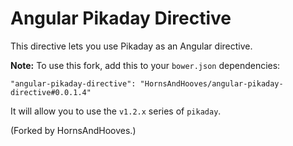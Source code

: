 # Angular Pikaday Directive

This directive lets you use Pikaday as an Angular directive.

**Note:** To use this fork, add this to your `bower.json` dependencies:

    "angular-pikaday-directive": "HornsAndHooves/angular-pikaday-directive#0.0.1.4"

It will allow you to use the `v1.2.x` series of `pikaday`.

(Forked by HornsAndHooves.)
